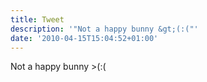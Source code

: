 ```yaml
---
title: Tweet
description: '"Not a happy bunny &gt;(:("'
date: '2010-04-15T15:04:52+01:00'
---
```

Not a happy bunny &gt;(:(
